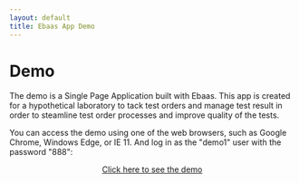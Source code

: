 ```yaml
---
layout: default
title: Ebaas App Demo
---
```


<div class="post">
  <h1 class="pageTitle">Demo</h1>
	<p>The demo is a Single Page Application built with Ebaas. This app is created for a hypothetical laboratory to tack test orders and manage test result in order to steamline test order processes and improve quality of the tests.</p> 
	<p>
	You can access the demo using one of the web browsers, such as Google Chrome,  Windows Edge, or IE 11. And log in as the "demo1" user with the password "888":
  	  <img src="{{'/assets/img/2017-06-01-Fig2.png' | prepend: site.baseurl }}" alt="">
	<div align="center">
	<a target="_blank" href="http://ec2-54-91-101-44.compute-1.amazonaws.com:8080/#/login" class="next button__outline">Click here to see the demo</a>
	</div>
	</p>
</div>
